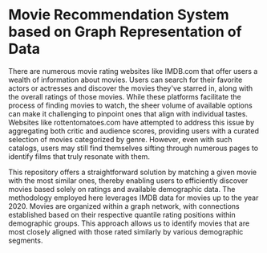 # Movie Recommendation System based on Graph Representation of Data

There are numerous movie rating websites like IMDB.com that offer users a wealth of information about movies. Users can search for their favorite actors or actresses and discover the movies they've starred in, along with the overall ratings of those movies. While these platforms facilitate the process of finding movies to watch, the sheer volume of available options can make it challenging to pinpoint ones that align with individual tastes. Websites like rottentomatoes.com have attempted to address this issue by aggregating both critic and audience scores, providing users with a curated selection of movies categorized by genre. However, even with such catalogs, users may still find themselves sifting through numerous pages to identify films that truly resonate with them.

This repository offers a straightforward solution by matching a given movie with the most similar ones, thereby enabling users to efficiently discover movies based solely on ratings and available demographic data. The methodology employed here leverages IMDB data for movies up to the year 2020. Movies are organized within a graph network, with connections established based on their respective quantile rating positions within demographic groups. This approach allows us to identify movies that are most closely aligned with those rated similarly by various demographic segments.